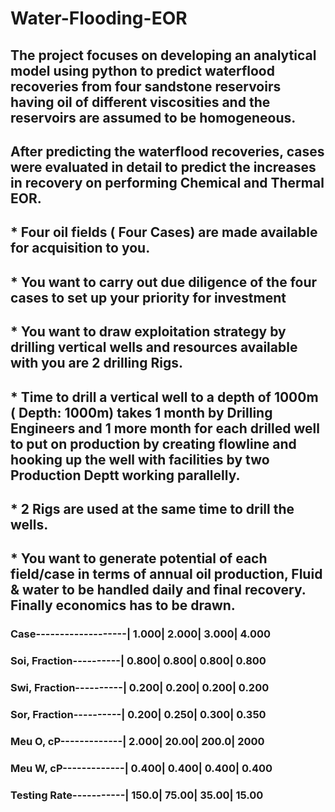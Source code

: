# Water-Flooding-EOR

## The project focuses on developing an analytical model using python to predict waterflood recoveries from four sandstone reservoirs having oil of different viscosities and the reservoirs are assumed to be homogeneous. 
## After predicting the waterflood recoveries, cases were evaluated in detail to predict the increases in recovery on performing Chemical and Thermal EOR.

## * Four oil fields ( Four Cases) are made available for acquisition to you.
## * You want to carry out due diligence of the four cases to set up your priority for investment
## * You want to draw exploitation strategy by drilling vertical wells and resources available with you are 2 drilling Rigs.
## * Time to drill a vertical well to a depth of 1000m ( Depth: 1000m) takes 1 month by Drilling Engineers and 1 more month for each drilled well to put on production by creating flowline and hooking up the well with facilities by two Production Deptt working parallelly.
## * 2 Rigs are used at the same time to drill the wells.
## * You want to generate potential of each field/case in terms of annual oil production, Fluid & water to be handled daily and final recovery. Finally economics has to be drawn.
### Case-------------------| 1.000| 2.000| 3.000| 4.000
### Soi, Fraction----------| 0.800| 0.800| 0.800| 0.800
### Swi, Fraction----------| 0.200| 0.200| 0.200| 0.200
### Sor, Fraction----------| 0.200| 0.250| 0.300| 0.350
### Meu O, cP-------------| 2.000| 20.00| 200.0| 2000
### Meu W, cP-------------| 0.400| 0.400| 0.400| 0.400
### Testing Rate-----------| 150.0| 75.00| 35.00| 15.00
